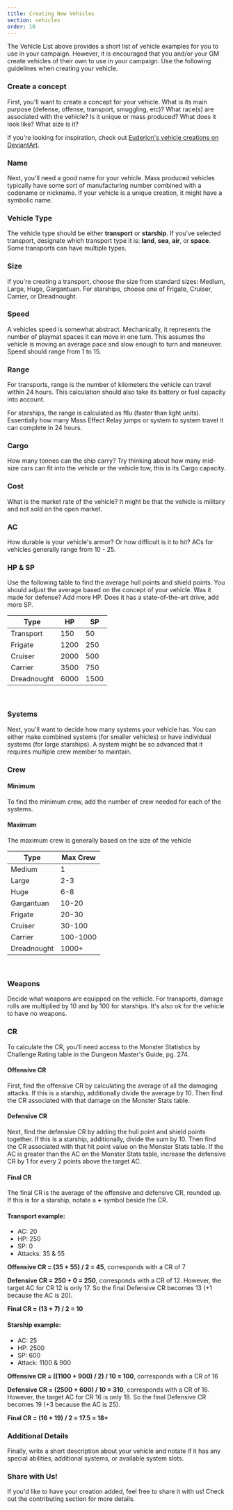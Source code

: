 ```yaml
---
title: Creating New Vehicles
section: vehicles
order: 10
---
```

The Vehicle List above provides a short list of vehicle examples for you to use in your campaign. However, it is
encouraged that you and/or your GM create vehicles of their own to use in your campaign. Use the following guidelines
when creating your vehicle.

### Create a concept
First, you'll want to create a concept for your vehicle. What is its main purpose (defense, offense, transport, smuggling, etc)?
What race(s) are associated with the vehicle? Is it unique or mass produced? What does it look like? What size is it?

If you're looking for inspiration, check out <a href="https://www.deviantart.com/euderion/gallery/40849119/MASS-EFFECT" target="_blank">Euderion's vehicle creations on DeviantArt</a>.

### Name
Next, you'll need a good name for your vehicle. Mass produced vehicles typically have some sort of manufacturing number
combined with a codename or nickname. If your vehicle is a unique creation, it might have a symbolic name.

### Vehicle Type
The vehicle type should be either __transport__ or __starship__. If you've selected transport, designate which
transport type it is: __land__, __sea__, __air__, or __space__. Some transports can have multiple types.

### Size
If you're creating a transport, choose the size from standard sizes: Medium, Large, Huge, Gargantuan. For starships,
choose one of Frigate, Cruiser, Carrier, or Dreadnought.

### Speed
A vehicles speed is somewhat abstract. Mechanically, it represents the number of playmat spaces it can move in one turn.
This assumes the vehicle is moving an average pace and slow enough to turn and maneuver. Speed should range from 1 to 15.

### Range
For transports, range is the number of kilometers the vehicle can travel within 24 hours. This calculation should also
take its battery or fuel capacity into account.

For starships, the range is calculated as ftlu (faster than light units). Essentially how many Mass Effect Relay jumps
or system to system travel it can complete in 24 hours.

### Cargo
How many tonnes can the ship carry? Try thinking about how many mid-size cars can fit into the vehicle or the vehicle tow,
this is its Cargo capacity.

### Cost
What is the market rate of the vehicle? It might be that the vehicle is military and not sold on the open market.

### AC
How durable is your vehicle's armor? Or how difficult is it to hit? ACs for vehicles generally range from 10 - 25.

### HP & SP
Use the following table to find the average hull points and shield points. You should adjust the average based on the
concept of your vehicle. Was it made for defense? Add more HP. Does it has a state-of-the-art drive, add more SP.

<div class="markdown-content">

Type | HP | SP
--- | --- | ---
Transport | 150 | 50
Frigate | 1200 | 250
Cruiser | 2000 | 500
Carrier | 3500 | 750
Dreadnought | 6000 | 1500

</div>

<br>

### Systems
Next, you'll want to decide how many systems your vehicle has. You can either make combined systems (for smaller vehicles)
or have individual systems (for large starships). A system might be so advanced that it requires multiple crew member to
maintain.

### Crew

#### Minimum
To find the minimum crew, add the number of crew needed for each of the systems.

#### Maximum
The maximum crew is generally based on the size of the vehicle

<div class="markdown-content">

Type | Max Crew
--- | ---
Medium | 1
Large | 2-3
Huge | 6-8
Gargantuan | 10-20
Frigate | 20-30
Cruiser | 30-100
Carrier | 100-1000
Dreadnought | 1000+

</div>

<br>

### Weapons

Decide what weapons are equipped on the vehicle. For transports, damage rolls are multiplied by 10 and by 100 for
starships. It's also ok for the vehicle to have no weapons.

### CR

To calculate the CR, you'll need access to the Monster Statistics by Challenge Rating table in the Dungeon Master's
Guide, pg. 274.

#### Offensive CR
First, find the offensive CR by calculating the average of all the damaging attacks. If this is a starship, additionally
divide the average by 10. Then find the CR associated with that damage on the Monster Stats table.

#### Defensive CR
Next, find the defensive CR by adding the hull point and shield points together. If this is a starship, additionally,
divide the sum by 10. Then find the CR associated with that hit point value on the Monster Stats table. If the AC
is greater than the AC on the Monster Stats table, increase the defensive CR by 1 for every 2 points above the target AC.

#### Final CR
The final CR is the average of the offensive and defensive CR, rounded up. If this is for a starship, notate a __+__ symbol
beside the CR.

#### Transport example:
- AC: 20
- HP: 250
- SP: 0
- Attacks: 35 & 55

__Offensive CR = (35 + 55) / 2 = 45__, corresponds with a CR of 7

__Defensive CR = 250 + 0 = 250__, corresponds with a CR of 12. However, the target AC for CR 12 is only 17. So the final Defensive
CR becomes 13 (+1 because the AC is 20).

__Final CR = (13 + 7) / 2 = 10__

#### Starship example:
- AC: 25
- HP: 2500
- SP: 600
- Attack: 1100 & 900

__Offensive CR = ((1100 + 900) / 2) / 10 = 100__, corresponds with a CR of 16

__Defensive CR = (2500 + 600) / 10 = 310__, corresponds with a CR of 16. However, the target AC for CR 16 is only 18. So the final Defensive
CR becomes 19 (+3 because the AC is 25).

__Final CR = (16 + 19) / 2 = 17.5 = 18+__

### Additional Details
Finally, write a short description about your vehicle and notate if it has any special abilities, additional systems,
or available system slots.

### Share with Us!

If you'd like to have your creation added, feel free to share it with us! Check out the
<nuxt-link to="/contributing">contributing section</nuxt-link> for more details.
